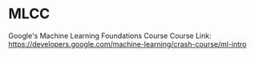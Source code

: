 # MLCC
Google's Machine Learning Foundations Course
Course Link: https://developers.google.com/machine-learning/crash-course/ml-intro
